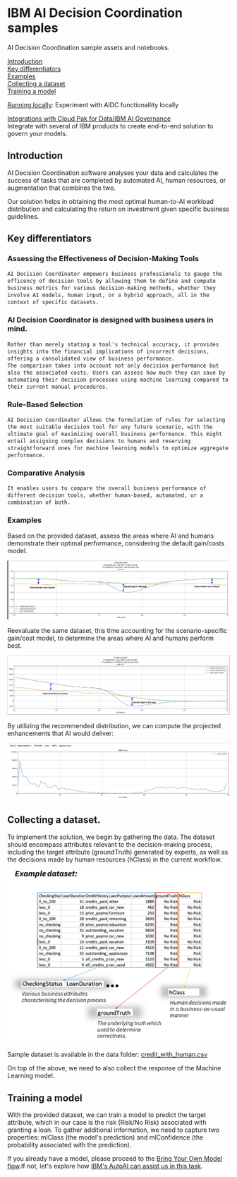# IBM AI Decision Coordination samples
AI Decision Coordination sample assets and notebooks.

[Introduction](#intro)<br>
[Key differentiators](#key)<br>
[Examples](#examples)<br>
[Collecting a dataset](#dataset)<br>
[Training a model](#model)<br>

[Running locally](docs/Local.md#local): Experiment with AIDC functionallity locally<br>

[Integrations with Cloud Pak for Data/IBM AI Governance](docs/Integrations.md#integrations)<br>
Integrate with several of IBM products to create end-to-end solution to govern your models.

<a id="intro"></a>
## Introduction

AI Decision Coordination software analyses your data and calculates the success of tasks 
that are completed by automated AI, human resources, or augmentation that combines the two.

Our solution helps in obtaining the most optimal human-to-AI workload distribution and 
calculating the return on investment given specific business guidelines.

<a id="key"></a>
## Key differentiators

### Assessing the Effectiveness of Decision-Making Tools

    AI Decision Coordinator empowers business professionals to gauge the efficency of decision tools by allowing them to define and compute business metrics for various decision-making methods, whether they involve AI models, human input, or a hybrid approach, all in the context of specific datasets. 

### AI Decision Coordinator is designed with business users in mind.

    Rather than merely stating a tool's technical accuracy, it provides insights into the financial implications of incorrect decisions, offering a consolidated view of business performance.
    The comparison takes into account not only decision performance but also the associated costs. Users can assess how much they can save by automating their decision processes using machine learning compared to their current manual procedures.

### Rule-Based Selection

    AI Decision Coordinator allows the formulation of rules for selecting the most suitable decision tool for any future scenario, with the ultimate goal of maximizing overall business performance. This might entail assigning complex decisions to humans and reserving straightforward ones for machine learning models to optimize aggregate performance.

### Comparative Analysis 

    It enables users to compare the overall business performance of different decision tools, whether human-based, automated, or a combination of both.

<a id="examples"></a>
### Examples

Based on the provided dataset, assess the areas where AI and humans demonstrate their optimal performance, considering the default gain/costs model.

![roi1](images/roi1.png)

Reevaluate the same dataset, this time accounting for the scenario-specific gain/cost model, to determine the areas where AI and humans perform best.

![roi2](images/roi2.png)

By utilizing the recommended distribution, we can compute the projected enhancements that AI would deliver:

![improvement](images/improvement.png)

<a id="dataset"></a>
## Collecting a dataset.

To implement the solution, we begin by gathering the data. 
The dataset should encompass attributes relevant to the decision-making process, including the target attribute (groundTruth) generated by experts, as well as the decisions made by human resources (hClass) in the current workflow.

![dataset](images/dataset.png)

Sample dataset is available in the data folder: [credit_with_human.csv](data/credit_with_human.csv)

On top of the above, we need to also collect the response of the Machine Learning model.

<a id="model"></a>
## Training a model

With the provided dataset, we can train a model to predict the target attribute, which in our case is the risk (Risk/No Risk) associated with granting a loan. To gather additional information, we need to capture two properties: mlClass (the model's prediction) and mlConfidence (the probability associated with the prediction).

If you already have a model, please proceed to the [Bring Your Own Model flow](docs/BYOM.md#byom).If not, let's explore how [IBM's AutoAI can assist us in this task](docs/AutoAI.md#autoai).